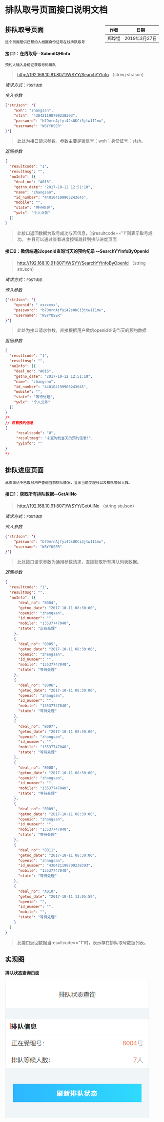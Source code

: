 # 排队取号页面接口说明文档

<div style="float:right">

|作者|日期|
|----|---|
|郑烨锟|2019年3月27日|

</div>

## 排队取号页面

    这个页面是供已预约人根据身份证号在线排队取号

####  接口1：在线取号--SubmitQHInfo
    
    预约人输入身份证获取号码排队

> http://192.168.10.91:8071/WSYY/SearchYYInfo （string strJson）

*请求方式*：`POST请求`

*传入参数*
```json
{"strJson": '{ 
    "wxh": "zhangsan", 
    "sfzh": "430421198709238393",
    "password": "b7OmrnAjfyi42sOKCi3jtw1I1mw", 
    "username": "WSYYUSER"
}'}
```

> 此处为接口请求参数，参数主要是微信号：wxh；身份证号：sfzh。

*返回参数*
```json
{
  "resultcode": "1",
  "resultmsg": "",
  "noInfo": [{
    "deal_no": "A016",
    "getno_date": "2017-10-12 12:51:18",
    "name": "zhangsan",
    "id_number": "440104199905243645",
    "mobile": "",
    "state": "等待处理",
    "ywlx": "个人业务"
  }]
}
```
 
> 此接口返回数据为取号成功与否信息，当resultcode=="1"则表示取号成功。
    并且可以通过查看进度按钮跳转到排队进度页面

####  接口2：微信端通过openid查询当天的预约纪录 --SearchYYInfoByOpenId

> http://192.168.10.91:8071/WSYY/SearchYYInfoByOpenId （string strJson）

*请求方式*：`POST请求`

*传入参数*
```json
{"strJson": '{ 
    "openid": " xxxxxxx",
    "password": "b7OmrnAjfyi42sOKCi3jtw1I1mw", 
    "username": "WSYYUSER"
}'}
```

> 此处为接口请求参数，直接根据用户微信openid查询当天的预约数据

*返回参数*
```json
{
  "resultcode": "1",
  "resultmsg": "",
  "noInfo": [{
    "deal_no": "A016",
    "getno_date": "2017-10-12 12:51:18",
    "name": "zhangsan",
    "id_number": "440104199905243645",
    "mobile": "",
    "state": "等待处理",
    "ywlx": "个人业务"
  }]
}
/*
// 没有预约信息
{ 
     "resultcode": "0", 
     "resultmsg": "未查询到当天的预约信息!", 
     "yyinfo": ""
}
*/
```

## 排队进度页面
    
    此页面给予已取号用户查询当前排队情况，显示当前受理号以及排队等候人数。

#### 接口1：获取所有排队数据--GetAllNo

> http://192.168.10.91:8071/WSYY/GetAllNo （string  strJson）

*请求方式*：`POST请求`

*传入参数*
```json
{"strJson": '{ 
    "password": "b7OmrnAjfyi42sOKCi3jtw1I1mw", 
    "username": "WSYYUSER"
}'}
```

> 此处接口请求参数为通用参数请求，直接获取所有排队列表数据。

*返回参数*
```json
{
  "resultcode": "1",
  "resultmsg": "",
  "noInfo": [{
      "deal_no": "B004",
      "getno_date": "2017-10-11 08:30:00",
      "openid": "zhangsan",
      "id_number": "",
      "mobile": "13537747040",
      "state": "正在处理"
    },
    {
      "deal_no": "B005",
      "getno_date": "2017-10-11 08:30:00",
      "openid": "zhangsan",
      "id_number": "",
      "mobile": "13537747040",
      "state": "等待处理"
    },
    {
      "deal_no": "B006",
      "getno_date": "2017-10-11 08:30:00",
      "openid": "zhangsan",
      "id_number": "",
      "mobile": "13537747040",
      "state": "等待处理"
    },
    {
      "deal_no": "B007",
      "getno_date": "2017-10-11 08:30:00",
      "openid": "zhangsan",
      "id_number": "",
      "mobile": "13537747040",
      "state": "等待处理"
    },
    {
      "deal_no": "B008",
      "getno_date": "2017-10-11 08:30:00",
      "openid": "zhangsan",
      "id_number": "",
      "mobile": "13537747040",
      "state": "等待处理"
    },
    {
      "deal_no": "B009",
      "getno_date": "2017-10-11 08:30:00",
      "openid": "zhangsan",
      "id_number": "",
      "mobile": "13537747040",
      "state": "等待处理"
    },
    {
      "deal_no": "B011",
      "getno_date": "2017-10-11 08:30:00",
      "openid": "zhangsan",
      "id_number": "430421198709238393",
      "mobile": "13537747040",
      "state": "等待处理"
    },
    {
      "deal_no": "A010",
      "getno_date": "2017-10-11 11:05:59",
      "openid": "",
      "id_number": "",
      "mobile": "",
      "state": "等待处理"
    }
  ]
}
```

> 此接口返回数据当resultcode=="1"时，表示存在排队取号数据列表。

## 实现图

#### 排队状态查询页面
![](../images/排队状态查询页面.png)


